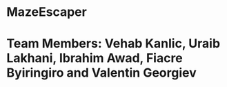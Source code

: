 # MazeEscaper

# Team Members: Vehab Kanlic, Uraib Lakhani, Ibrahim Awad, Fiacre Byiringiro and Valentin Georgiev
